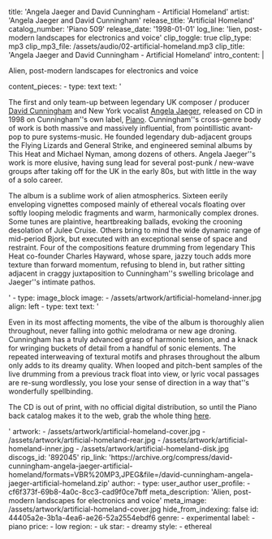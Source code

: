 title: 'Angela Jaeger and David Cunningham - Artificial Homeland'
artist: 'Angela Jaeger and David Cunningham'
release_title: 'Artificial Homeland'
catalog_number: 'Piano 509'
release_date: '1998-01-01'
log_line: 'lien, post-modern landscapes for electronics and voice​'
clip_toggle: true
clip_type: mp3
clip_mp3_file: /assets/audio/02-artificial-homeland.mp3
clip_title: 'Angela Jaeger and David Cunningham - Artificial Homeland'
intro_content: |
  <p>Alien, post-modern landscapes for electronics and voice
  </p>
content_pieces:
  -
    type: text
    text: '<p>The first and only team-up between legendary UK composer / producer <a href="https://www.discogs.com/artist/41910-David-Cunningham" target="_blank">David Cunningham</a> and New York vocalist <a href="https://www.discogs.com/artist/65618-Angela-Jaeger" target="_blank">Angela Jaeger</a>, released on CD in 1998 on Cunningham''s own label, <a href="https://www.discogs.com/label/18854-Piano" target="_blank">Piano</a>. Cunningham''s cross-genre body of work is both massive and massively influential, from pointillistic avant-pop to pure systems-music. He founded legendary dub-adjacent groups the Flying Lizards and General Strike, and engineered seminal albums by This Heat and Michael Nyman, among dozens of others. Angela Jaeger''s work is more elusive, having sung lead for several post-punk / new-wave groups after taking off for the UK in the early 80s, but with little in the way of a solo career.&nbsp;</p><p>The album is a sublime work of alien atmospherics. Sixteen eerily enveloping vignettes composed mainly of ethereal vocals floating over softly looping melodic fragments and warm, harmonically complex drones. Some tunes are plaintive, heartbreaking ballads, evoking the crooning desolation of Julee Cruise. Others bring to mind the wide dynamic range of mid-period Bjork, but executed with an exceptional sense of space and restraint. Four of the compositions feature drumming from legendary This Heat co-founder Charles Hayward, whose spare, jazzy touch adds more texture than forward momentum, refusing to blend in, but rather sitting adjacent in craggy juxtaposition to Cunningham''s swelling bricolage and Jaeger''s intimate pathos.&nbsp;<br></p>'
  -
    type: image_block
    image:
      - /assets/artwork/artificial-homeland-inner.jpg
    align: left
  -
    type: text
    text: '<p>Even in its most affecting moments, the vibe of the album is thoroughly alien throughout, never falling into gothic melodrama or new age droning. Cunningham has a truly advanced grasp of harmonic tension, and a knack for wringing buckets of detail from a handful of sonic elements. The repeated interweaving of textural motifs and phrases throughout the album only adds to its dreamy quality. When looped and pitch-bent samples of the live drumming from a previous track float into view, or lyric vocal passages are re-sung wordlessly, you lose your sense of direction in a way that''s wonderfully spellbinding.&nbsp;</p><p>The CD is out of print, with no official digital distribution, so until the Piano back catalog makes it to the web, grab the whole thing <a href="https://archive.org/compress/david-cunningham-angela-jaeger-artificial-homeland/formats=VBR%20MP3,JPEG&amp;file=/david-cunningham-angela-jaeger-artificial-homeland.zip" target="_blank">here</a>.&nbsp;<br></p>'
artwork:
  - /assets/artwork/artificial-homeland-cover.jpg
  - /assets/artwork/artificial-homeland-rear.jpg
  - /assets/artwork/artificial-homeland-inner.jpg
  - /assets/artwork/artificial-homeland-disk.jpg
discogs_id: '892045'
rip_link: 'https://archive.org/compress/david-cunningham-angela-jaeger-artificial-homeland/formats=VBR%20MP3,JPEG&file=/david-cunningham-angela-jaeger-artificial-homeland.zip'
author:
  -
    type: user_author
    user_profile:
      - cf6f373f-69b8-4a0c-8cc3-cad9f0ce7bff
meta_description: 'Alien, post-modern landscapes for electronics and voice​'
meta_image: /assets/artwork/artificial-homeland-cover.jpg
hide_from_indexing: false
id: 44405a2e-3b1a-4ea6-ae26-52a2554ebdf6
genre:
  - experimental
label:
  - piano
price:
  - low
region:
  - uk
star:
  - dreamy
style:
  - ethereal
